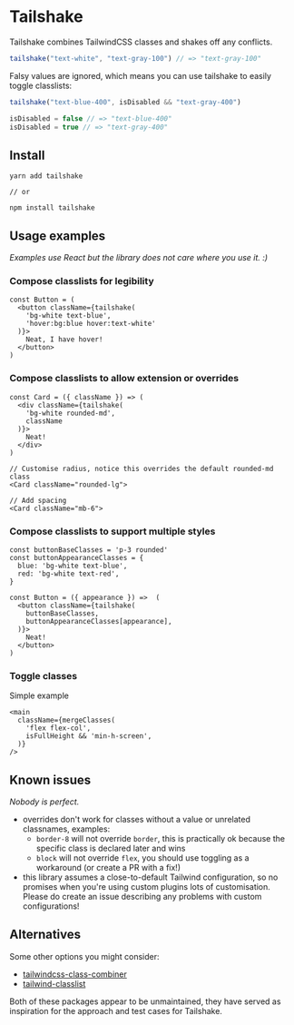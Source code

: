 # Tailshake

Tailshake combines TailwindCSS classes and shakes off any conflicts.

```.js
tailshake("text-white", "text-gray-100") // => "text-gray-100"
```

Falsy values are ignored, which means you can use tailshake to easily toggle classlists:

```.js
tailshake("text-blue-400", isDisabled && "text-gray-400")

isDisabled = false // => "text-blue-400"
isDisabled = true // => "text-gray-400"
```

## Install

```
yarn add tailshake

// or

npm install tailshake
```

## Usage examples

_Examples use React but the library does not care where you use it. :)_

### Compose classlists for legibility

```.tsx
const Button = (
  <button className={tailshake(
    'bg-white text-blue',
    'hover:bg:blue hover:text-white'
  )}>
    Neat, I have hover!
  </button>
)
```

### Compose classlists to allow extension or overrides

```.tsx
const Card = ({ className }) => (
  <div className={tailshake(
    'bg-white rounded-md',
    className
  )}>
    Neat!
  </div>
)

// Customise radius, notice this overrides the default rounded-md class
<Card className="rounded-lg">

// Add spacing
<Card className="mb-6">
```

### Compose classlists to support multiple styles

```.tsx
const buttonBaseClasses = 'p-3 rounded'
const buttonAppearanceClasses = {
  blue: 'bg-white text-blue',
  red: 'bg-white text-red',
}

const Button = ({ appearance }) =>  (
  <button className={tailshake(
    buttonBaseClasses,
    buttonAppearanceClasses[appearance],
  )}>
    Neat!
  </button>
)
```

### Toggle classes

Simple example

```.tsx
<main
  className={mergeClasses(
    'flex flex-col',
    isFullHeight && 'min-h-screen',
  )}
/>
```

## Known issues

_Nobody is perfect._

- overrides don't work for classes without a value or unrelated classnames, examples:
  - `border-8` will not override `border`, this is practically ok because the specific class is declared later and wins
  - `block` will not override `flex`, you should use toggling as a workaround (or create a PR with a fix!)
- this library assumes a close-to-default Tailwind configuration, so no promises when you're using custom plugins lots of customisation. Please do create an issue describing any problems with custom configurations!

## Alternatives

Some other options you might consider:

- [tailwindcss-class-combiner](https://github.com/robit-dev/tailwindcss-class-combiner#readme)
- [tailwind-classlist](https://github.com/seancdinan/tailwind-classlist)

Both of these packages appear to be unmaintained, they have served as inspiration for the approach and test cases for Tailshake.

